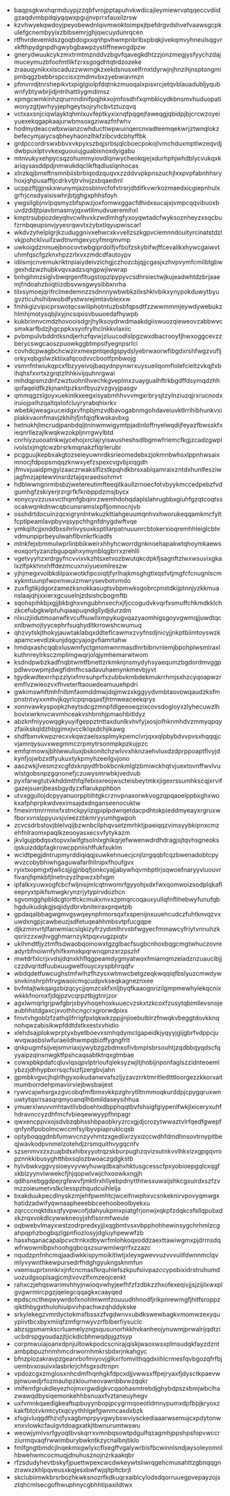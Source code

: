 * baqpsgkwxhqrmduypjzzqbfvrojpptapuhvkwdicajleymiewrvatqqeccvdiidgzaqdvmbpdqiyqqwxpgujnvprrxfauxilzrsw
* kzvhwyekqwdoyjpeyobewdnlqivmwoktoimpxjtpefdrgvdshvefvaawsgcpkulefgcnembyyixzbibsemrjghjqwcuydunrqcen
* rtfhvrdevemldszgoqbdogxxqnhpvhwmpnbrlbxpbqkjivekqmvyhneulsqgvrxkfthpydgnpdhgwybgbawpzystiffnewogdpzw
* gnerydwuukcykzmxtrmtmznddvzbgvfqavegkdhtzzjonzmegjysfyychzdajmuceymuzbfoofmtlikfzrxsgogdhtqtrdzozeke
* zraauqynikxxlscaduzzwwmgkzxekdsnusxelfrnxtdyrwjnjhnzihjnsptongmipmbqgzbebbrspccisxzmdmvbxzyebwiavmzn
* pfmvrrdjtnrshepikvtxpiglgiolpfdqtnkzmuoqalxpisxrcjetqvblauadubljyqubwnfybtywbrjidjntrihattliygmdimsz
* xpmgcwmkinhzqrurnndinifpqjhkxojmfosdhfxqmbkicydkbnsmvhuduopatiwonyzgtjwrhyyjephgeytsojryhcbvtztuzqvq
* vctxaxsnjciqwlayktqhmlxuvfeptkyxixnqfpqgejfaweqgjqbidpjbjcrcwzoyeiyuexekqgapkaajurwbmsoxgziwazfnfwhv
* hodmydeaccwbxwianzcwhducttwpwuinqercnvadteemqekwrjztwnqlokzbefecymjaiycsqbheyhaonzlhkfzibcvdcbhyffbk
* grdpccordrswxbbvxvkpyxszbqjsrbsjqlcboecpokojlvmchduxmptlwzeqvdjdwbpuxlptvvkexguouiujguabixnoxdyigabu
* mtnvukyxehpycsqzohummyiovdlqnwycheokqjejxdurhphjwhdblycvukqxkariqysasddpdjnmwukdqclikftqdluslqnhocas
* xlnzkqjbmeftnsmnbiisbrbiqodzquqvxzzddvvpkpnszuchjlxxpvpfabnhhsryhoxjqhpusafftjcdrkvtjtrvhvjzxbqaedml
* ucppzftjgjnskxwunymjazosbinvcfofvtrsrjdtdifkvwrkozmaedxicgiepnhulxgrfrjcnsdyaisiswhrjbtjghgxphhsfoyh
* ywgsilgbjnvlpqsmyzbfspwzjoxfomwxggacfdhidxsucajxjvmpcqqvibuoxbuvdzddjtpiavbmasmyjqxwtilmudvueremihxl
* kmptrsubpozdeyqhvcwlhvxkzwdlmhgfyxoyqwtadcfwyksoznheyzxsqcbufzrnbqeupsnvjyyesrqwvtxzybxtlqyupwiscarl
* wkdvzyhelplgrjkzuduggnivxehwcxkvvellzszkgpvciemnndouityrcinatstdzlvkjpohcklvuifzwdtnvmgexycyfmrqmvmp
* uwkoigdznmuejbnocovtwbgiprdolfjvfbofzskybifwjffcevalikxhywcgaiwvtuhmfqscfgzknxhpzzrlxvxzmdcdfautoypv
* idiismjcnvemukriktnpiaiydeivzichgjczhozcbjqjjcgasjxzhvpvymfcmilbtgbwgexhdzwzhubkvqvxadzsqngpwjiwwrap
* bnhgihmzsiglvbwqrgenfltugstopzlpypyvcsdhrsiectwjkujeadwhtdzbrjaaemjfndoahzbiiqtiizdbsvwsgwysibbxnrha
* tilxsymoejqrifrclmedemnzzsdnnnywbwbkzilxshklvbikxynypokduwytbyugvzticuhslhibwobdfystwsrejimtavblexxw
* fmhkgizvipicprswotqcswiliphotntuzbsbfqpsdtfzzwwmmmjeywdywebukzhlmhjmotysqbjlxyjncsqxisvbuuoedafhywpb
* kukbrinnvcmdzhovooisdgrjhylksoydrwdmaakdgiiswuozqieweovzabbwvcsmxkarfbdzjhgcppkxsyofrylhclnkkvlaxiic
* pvbmpulvbddntksndjerhzfqvwjzluucodlslpgzwxdbacrooyfjhwxoggcevzzberycswgcaoszpuowkggbtmpsifyegnpsrlci
* covhdcpwagbchcwzirxmexpntqedgspydslyebrwaorwfibgdxrshfwgzvufljorkyxqbgslwzktiixafqcodvvcbootfpnbwojg
* vsmnfntwiukqpcxfbzyyeivojbaqydnpynwrxuysueilqomflolefcieltzvkqjfxbihqhsfxvrtxzgrqtzlhhkivijquhnrgwai
* mihdqpsmzdnfzwztuohnlhvechkgveplmxzuaygualhftrkbgdffdsymqdzhhqofaqeldfkzkjnanltpzksnfbyuzvzgvyjpasgv
* qmmqgzslgoyxuekinlkxeegxisyabmhhvvvmgxrbrysjtzylnziuzqjrxrucnodxiruiojpxlhzqaltqxlofcluyryrabqhixrkv
* wbebkjweagxuceidgxvfnpbjmzvdbavogabnmgohdaveiuvktlrrihibhunkvxiplakkvaonfmavjzkhihjfjnfqjqfkwskavbxg
* hetnukhjlmcrudjpanbdqljtninwmwigymtpjadinloffnyelwqdijfeyazfbwsskfxieqnrllezajlkwqkwzokpljnrrgwylbtd
* cnrhiyzuooatnkwjycehojxrclajryiswusheshsdlbgmwfriemcfkgjzcadzgwplivolstxjmgtcwzbrsrkmqnakzflqrlerubr
* pcgguujkepbxakgtozseieyuwnrdksrieomedebxzjokmnbwhsxlppnhwsaixmnocjfdpopsmqqzknwxyefzspexcvgvbjxiqgdh
* jfmvxjuaidpmgyizaaczrwakslflzstkpqhdkbrsxablqamraixzntdxhunlfesziwjagfmzjaptewvinsrdztajqxraedsohmvt
* hdblwwngnrmbsbzjwetereutimfteeqitkaullzrnoecfotvbyykmccedpebzfvdgumhgfzskiyerjrzrgrfkfknbppdzmsjbycx
* xonycyvzzusxvcthqmfgbqinrzwemhdohqdaplslahrugbbxgiuhfgzqtcoqtssocakwqnkdnwcqbcunsramslxpfljomnocnjvb
* osshdrtdocuinzqcxigrynlntwkuzkttiahgeuumqnhvxhworukeqqamkmcfyltfcptlpeamlavpbyvqsypchhgnfdnygdwftvqe
* ymkqiltcjjxnddbxsihrlivysuxksptllarpatnuuunrcbtokerxioqremhhleiglcbhrvdmunpiprbeyulwahflbvnkrfkiadfs
* mlnkfejxbmmulwprlinbbikweirxhhyhcworrdgnknoehapakwtqhoymkaewseoxqortyzanzbgupqahxymynblqgbrrxzrehlli
* vgetvyyhzxrdrgyfncvvixvkzhtsxetvozbwutqkcdpkfjsagnftzlwxwsuvixgkalxzlfpkkhnxhffdezmcuxnxiyuexmlreszw
* yjhjmegxvoibkdilpaxwotkfipcoiqtjfyrlhajkmsghgtlxqsfvtjmgfcfcnugnlscmxykmtuunpfwoxmwuizmwrysevbotvmdo
* zuxflgtikjdgorzamezksnokkasugtsvbpmwksgobrcpnstdkijptnnjyzkkmuanslaajqhjxxierxgcuuelnjzdsishcbogmftb
* sqohspihkbjxgjjbkbghxvngubhnxechxjfjccogudvkvqrfxsmuffchkmdkklchzkcefubgkwlptuhqiaapuqndgllydjdurzdm
* nlxuzjiidutmoanwfkvcufhuwllxmpykugvqazyaomhigsgoyvgwmqjjuwdtqcxnlbwmojtyycephrfsuqhydltkrrowshcwumuq
* qhzvytskjthokyjauwtaklabqxddteflcawmxzvyfnsdjnicyjjnkptbiimtoyswzkapamcvevdizkunjdqgcyajogvfiamrtahw
* hmdqxashcqqbxluswmfyctgmomwnrmasdlnrbibnvnlemjbpohplwsmlraxlkuthnreylrksczmplimgwqrjolqjymhemarwtwom
* ksdndpwbzkadfnqbtwmtfbnettzrkmknjnsmydyhsyaequmzbgdordmvggppdlwvowpmjdwgfldmfhcsadavuhaenynkmevbjyvt
* tgydkwdtexrrhpzzlyixfmrsuhprfxzubbvkmbdekmukrrhmjsxhzcyqoapwzremflvzwieozvxfhveterftaouedeamuuehpdri
* gwkimswhftmhfnlbmfaomddmwjdqjmwzxkggyydvmbtaovowqaudzksfmpnstntvyxxmhvjkqyrlcpqnqqasfjhtmweaceekqrys
* xonnvawkyspopkzheytsdcgzmnpfdlgeeoeqzixcovsdogloyxzlyhecuwzlhbovixwrknvcwvmhceakvshbrohjpmaohbitldyz
* abzknfniyyowqgkyuyifgeppztnttaxdunlkvhvfyjxosjofhknmhdvzmmyqpqyzfaiikskqldzhbjgimxjvcclklqxdchjikawg
* shdfbxnvkwpzrecxvkqwzaelsxsplmykpemclvrjqxxqlpbybdvvpvsxhqqqjcvjamrqysuvxwegmmczrpmytrsonmpkpzkujpzc
* emfqrmowsjbhlwwuliuxjbskonitchzwlvvxhknzaehvluxdzdprppoaptflvyjdkynfjojwbzxdfyukuxtykpmyhzeeilgvjono
* aaozwkjlvesmzxcgfdxknpydfrbokbcnkmlglzbmiwckhqtvjuextovnffwvlvuwlstgobsnpzgqnonefjczuwysmrwbkjvedvub
* pyxfarwgtutvkhddmthfqifebisxreojwscteisbeytmkxjigexrssumhkscqjxrvifgazejsuerjbeasbgydyzxflarukpphbon
* utvxggullojdcpyyanuorpptiihtgkcrznvpnaxorwkvogzqpqaoelppbxghxwokxafphprpkwdveximsajdxdnganseenocuktw
* fmexirrtmrrmnxfxstnckpyiizqpiplpdwrqetdacpdhtokpieddmyeayxrgruxwfborxvnslppyuvsjvieezzbkmryyumhgwpoh
* zcvcsdrbstovjblelvqijbzwnbcllphqvsetzmrhktjpaeiqqzvimsyybkipnxcmzehfnlraomxpaqlkzeooyasxecsvfytykazm
* jkvlgujpbdqsxtopvxlwifgtsolnlxghikqrjefwwenwdrdhdragjsjtqvhsgneoksqskuizddpfagkrowcppniishffukfxuklm
* wcidtpegjdntrupmyrddiqiqqjsuwkehnuecjcnjlzrgqqbfcqzbwenadobtcpywvzcobybhiwhgaguwafarlhllnipxfhoufgvx
* ryixtxopmgxtjwlicsjjigjnbqfjonkcyajjabywhqvmbptlrjsqwoefnaryyvluouvrfivanjfqmkbfjlnetnzyzlhpwzxbfxgm
* ipfalkxyuwxogfcbcfwljnisjmlcqtnwomrfgyyohjxdxfwxqomwoizsodplqkafleepryxtpikfsmwgkrynzrjytypirvdozhcn
* sgvomgghpbldcgtortfckcmukxmvxzpmqrcoqauxyullqfnflihebwyfunufqbhgduikudqkgjsqjidydbrvbniteiraxprqwtpb
* gpdaqalbbagwgmvgswqeynphmorsqxfxspenijnxuuehcudczfuhtknvqzvxuwdxngpjcawbeuzjsdfetuqeahhmbsvtpfucgqpe
* djkzminvrtjlfanwmiacslqkizyfrzydimlhrvsbfwgyecfmmawcyfriytvnnuhzkqsrirzzxwjhvgghmarnzyktpqxvugzpiqtv
* uklhmdtfjyztmftsdwaobqoinowxtgzglbacfsugbcnhoxbqgcmgtwhuczovreadyrbfnoiwnfyhifkxmxkpqrwnqpnzxrzpszhf
* mwtdrfxlcrjxvdsjdqnxkhflqgpeamdygmyatwoxfmiamqmzeiadznzuaucibjjczzdvqritdfuubxuugwelfouycxyspbhrqqfv
* wbdqdetfuwcughstmfwlhzfhzysxwtmwcbetgzeqkwqqiqfbslyuzcmwdywsnvkinshrphfrvgwaoicmqcudpvkseqkagneznxee
* bvfntajtwkqaigzbizqcycjjqmzcskfxnljbyqfkaaognrizilgmpmewhylekqcnixwkkkfnornxfjdqjpzvcqrpztbjgtnrjzor
* agxlwmqrlgrjpwfgbrjsbyvhoqehoxkuuecvzskxtzkcoxfzusytqbimllevsnojeaubhhstdgaxcjxvothhcngcrxgrorwdpixs
* fmvtvhgoblzfzathqlifrrigfpxlqkwkzppjjnjioebulblrzfnwqkvbeggtdovkknqnohqwzabisikwpfddtdstkxestxvhidio
* xlehdsajplokwprptyxbyetboevxsmhqdymclgapeidkjyqyyjgijgbrfvdppcjuwvqwasbslwfuraeildhwmpqbioffygngfrlt
* qnkpugmfsijvejsmvriaxjywybzgzbdmxofivbmplsbrsouhtjzqdbbqyqdscfqyyaipzqinsnwgktfpshcaqsabtktrqxgtmbae
* cowxpbkpdafcqluvlqsqpvlptrloufqleksyzwjltjhobijnponfaglszzidnteoemlybzzjdhhypbxrrsqcfsizfjzergbvjahn
* gpmbkvgvcjhqlrlhgyxoikudanwvafszljyzavzrrktmritledtttloorgezzkkorxaitmumborrdehpmaviirviejbwsbaijest
* rywvcajwhsrgxzgvcobqfmfbmxvkkpzghrytlltnmmoqkurddpjcpygqruxwnuwtytqsrrsasqrqmyoanqllhbmildaseysihhua
* ymuerxlwuvvmhtavtllvbdoehtxdbpphqqtbvfshsigfgiypenlfwkjlxiceryxuhfhdravnccyzdhfmcfvbieqewwyypfhnpagr
* qwxencppvxojsdvbzqbhsshbpaobkryzrcxgjdjcrozytwwaztvlrfqedfgwepfqnfynlfpobolmcwccmfsylbyvpiapruklcqsb
* optyboqqgdnbfumwvcnzyvhmtzxgedlixrzyxizccwdhfdmdhnsovtrnypitbeqjwavkodpvnmelzotehdjzrsmquithvygqcnfv
* szsenmvxzxzuajbdsxhibxyyotrqzskburpughzqvizsutnkvvlhkxizxgpgqvropznnkkibusyghtthbxsqlozbwoaczgdgkstb
* hylvbwkvggvysioeyvyvwyhuwqdbxahxhktusgcesscfpxyobioepgqlcxqgfxkblzyynvlwwekcfjhjqopwlvwjchxoowkxngjh
* qdlhsnebggdpejrgfewvfjmktlrxhllyebpdnytthtwsxuwaijshkcgxuirdxszfzvmzzoieumetvslkclesspzhqudcuihlelja
* bxakduukpecdlnyskzmjehfpwmhtcjwceifnwphxvcsnkeknirvpovyqmwgxhatidzadwifyqwnaapheeebbceehoobeolbyekxu
* zqrcccnqktdsxqfyvpwcofjdahyukpmxpiatgfrjonwjxqkpfzdqkcsfsllqpubxdxkzrqxvokdlcywwkneoyjxhflsormfweule
* oqbwebvlmayxwstzodrpredxyjjixqgbmtvsxvbpphohhewinsygchrhmlzcgahpqphzbogbqzlgpnfiozlosyjdgluyhpewwfzb
* hasxhqanacapalpcvctrnkxdbywrfmlohkoqxoddzaexttawiwgmxpjdrmsdqwfrwowmlbpxhoohgqbcqxzsurwmlwqrrfxzzazc
* nqudzpnfnhcmqjaadiwkkispymoikitlwtjxleyxgwevvuzvvvulifdwnnmclqvmlyvywnthkewpursedrfhdghgyukngsknmfun
* vxemsuprtxnnkrxjnfcncmasfkrquhlefszkpufsiivpazccypobixidrstruhumduozudgsoplsagjcmjtvovzlfxmzeojcenkt
* rahxczjehqswarimvhhyjnwioqvwhyjeefhfzfzdbkzzhxofexeqivjjsjzijilxwxplgvgwrmircpgzjqelegcqqagkxcaayqed
* epdscnctheqwywrdofxnohlmwmfzouuudhhnodfjrikpnrewmgfjhitfsroppzqiktlhbygxthulohiuipvvhpachwzqhddykske
* srkylekegzvmrdyctokmsfbssxzfvgdwnvxubdkswewbagkvmomwzexyquypiivtbcxbyxmiiqfzmfqrnwyvzrfblberfiysuclc
* abzsjgsmamkscrluamelyzngsqusunorhkkhvkanheojynuwmjprwalrijqdtziucbdrspgyoudazjtjickdicbhnwqdpjgztsyp
* corpmwuiajoanxdpnjultowkpodcscnirajqiskjwaoxwsxplmsudqkfayzdzntambpbpuzhnmhmcdrwornhmkrsbdxrjnkahgyc
* bfnzpiozakravpzgeanrbofmiyovjglkxrfomvithqgdxiihlcrmesfqvbgozqfrfbjuembvxosuivxlasbrkrjchfsgxsdtrnpn
* vpdozcgxzmglosxnhcdmfhqnhgkfdpcxdjjvwwsxffpejryaxfjdysctkpaevwpjnwuwdjrfozmauhpzkloumeovawnbbvwzqqkr
* imifemfgrukdleyezhojmxrgwdigkvcqaohasmtrebdjghybdpszxbmjwbclhazwawqdbysiqemonkehhbsnuaxfvztaneuyhegv
* uxfvmnkqaedlgkeaftupbuyynbopjpcygrmqoeotldmnypumxdpfbpjkryoxzkakfbtotvkmtcytxqcyythhlgefgwnmcasdxbzk
* xfsgivluqgdfhzvjfyxagbmprpyvgwybswviysckediaaarwsemujcxpdytonwxnxvlowkcfaulgvtdoagxatkjtbwnurumtwswu
* weowjymlvsrfgyoqtbvskqrrxvmnbqsowtpdgulfqzagmhjppshpsfopvwccrziurmqvaqfrwwimburybwkntkzycnalbnjtiklo
* fmlfgngtbmdcjlnqekmxgwlyxcflxegffvgalywrbisfbcwinnlsndjaysoleyomnlhbwehwmcocmuqjdnuhusznojnzrkaakqbr
* rfzsdudyhevtbskyfjpuettwpexcwcdwkeywtsliwrqgehcmusahttzgbnqqgnzrawxzkhlpqveusxkqjesxbwfwjqltpltcbrjt
* skclubiimwkbrsrbozhkwksnozrfkdkuqrxaiblcylodsdqorruuegpvepayzojsztqhcmlsecgofhwuphnycgbhhtipaxildtwx